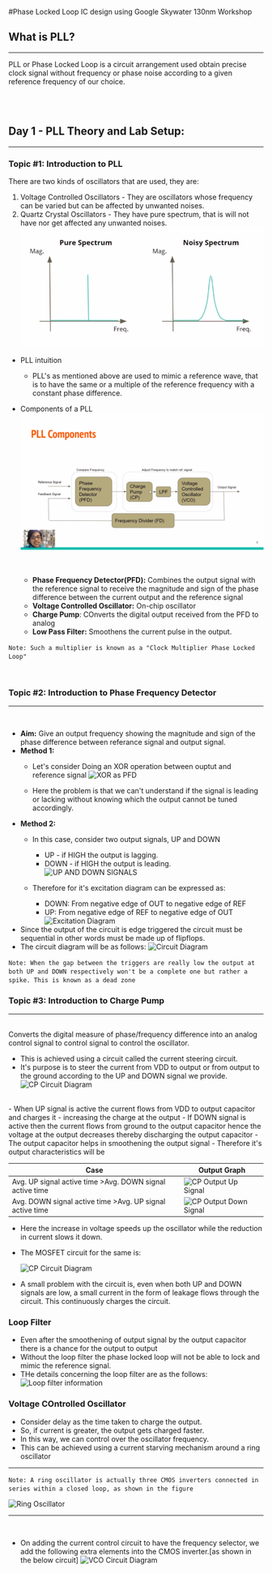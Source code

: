 #Phase Locked Loop IC design using Google Skywater 130nm Workshop

## What is PLL?
---
PLL or Phase Locked Loop is a circuit arrangement used obtain precise clock signal without frequency or phase noise according to a given reference frequency of our choice. 

<br>
<br>

## Day 1 - PLL Theory and Lab Setup:
---

### **Topic #1:** Introduction to PLL

There are two kinds of oscillators that are used, they are:
1. Voltage Controlled Oscillators - They are oscillators whose frequency can be varied but can be affected by unwanted noises. 
2. Quartz Crystal Oscillators - They have pure spectrum, that is will not have nor get affected any unwanted noises.
   ![Pure Spectrum Vs Noisy Spectrum](./assets/pure-vs-noisy.png)

- PLL intuition
  - PLL's as mentioned above are used to mimic a reference wave, that is to have the same or a multiple of the reference frequency with a constant phase difference.
- Components of a PLL
  ![Pure Spectrum Vs Noisy Spectrum](./assets/components-pll.png)
  
  <br>
  <br>

  - **Phase Frequency Detector(PFD):** Combines the output signal with the reference signal to receive the magnitude and sign of the phase difference between the current output and the reference signal
  - **Voltage Controlled Oscillator:** On-chip oscillator
  - **Charge Pump**: COnverts the digital output received from the PFD to analog
  - **Low Pass Filter:** Smoothens the current pulse in the output.

```Note: Such a multiplier is known as a "Clock Multiplier Phase Locked Loop" ```

<br>


### **Topic #2:** Introduction to Phase Frequency Detector
---
<br>

  - **Aim:** Give an output frequency showing the magnitude and sign of the phase difference between referance signal and output signal. 
  - **Method 1:**
    - Let's consider Doing an XOR operation between ouptut and reference signal
    ![XOR as PFD](./assets/XOR-[PFD-Case-1].png)

    - Here the problem is that we can't understand if the signal is leading or lacking without knowing which the output cannot be tuned accordingly.
  - **Method 2:**
    - In this case, consider two output signals, UP and DOWN
      - UP - if HIGH the output is lagging.
      - DOWN - if HIGH the output is leading.
    ![UP AND DOWN SIGNALS](./assets/leading-lagging.png)

    - Therefore for it's excitation diagram can be expressed as:
      - DOWN: From negative edge of OUT to negative edge of REF
      -  UP: From negative edge of REF to negative edge of OUT
      ![Excitation Diagram](./assets/PFD-Excitation.png)
   - Since the output of the circuit is edge triggered the circuit must be sequential in other words must be made up of flipflops.
   - The circuit diagram will be as follows:
   ![Circuit Diagram](./assets/PFD-Diagram.png)


```Note: When the gap between the triggers are really low the output at both UP and DOWN respectively won't be a complete one but rather a spike. This is known as a dead zone ```

### **Topic #3:** Introduction to Charge Pump
---
<br>
Converts the digital measure of phase/frequency difference into an analog control signal to control signal to control the oscillator.

  - This is achieved using a circuit called the current steering circuit.
  - It's purpose is to steer the current from VDD to output or from output to the ground according to the UP and DOWN signal we provide.
   ![CP Circuit Diagram](./assets/CP-Diagram.png)
  <br>
  - When UP signal is active the current flows from VDD to output capacitor and charges it - increasing the charge at the output
  - If DOWN signal is active then the current flows from ground to the output capacitor hence the voltage at the output decreases thereby discharging the output capacitor
  - The output capacitor helps in smoothening the output signal
  - Therefore it's output characteristics will be

| Case      | Output Graph |
| --------- |  ----------- |
| Avg. UP signal active time >Avg. DOWN signal active time|![CP Output Up Signal](./assets/CP-output-UP.png)|
| Avg. DOWN signal active time >Avg. UP signal active time|![CP Output Down Signal](./assets/CP-output-DOWN.png)|

- Here the increase in voltage speeds up the oscillator while the reduction in current slows it down. 
- The MOSFET circuit for the same is:
  
  ![CP Circuit Diagram](./assets/CP-Circuit.png)

- A small problem with the circuit is, even when both UP and DOWN signals are low, a small current in the form of leakage flows through the circuit. This continuously charges the circuit.

### Loop Filter

- Even after the smoothening of output signal by the output capacitor there is a chance for the output to output
- Without the loop filter the phase locked loop will not be able to lock and mimic the reference signal.
- THe details concerning the loop filter are as the follows:
  ![Loop filter information](assets/Loop-filter.png)

### Voltage COntrolled Oscillator

- Consider delay as the time taken to charge the output. 
- So, if current is greater, the output gets charged faster.
- In this way, we can control over the oscillator frequency.
-  This can be achieved using a current starving mechanism around a ring oscillator

---
 ```Note: A ring oscillator is actually three CMOS inverters connected in series within a closed loop, as shown in the figure```

![Ring Oscillator](assets/ring-oscillator.png)

---

<br>

- On adding the current control circuit to have the frequency selector, we add the following extra elements into the CMOS inverter.[as shown in the below circuit]
![VCO Circuit Diagram](assets/VCO-Diagram.png)